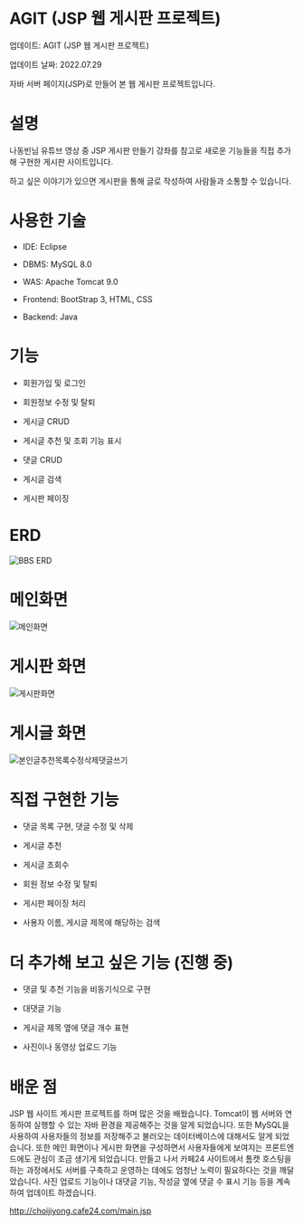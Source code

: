 # AGIT (JSP 웹 게시판 프로젝트)

업데이트: AGIT (JSP 웹 게시판 프로젝트)

업데이트 날짜: 2022.07.29

자바 서버 페이지(JSP)로 만들어 본 웹 게시판 프로젝트입니다. 

# 설명

나동빈님 유튜브 영상 중 JSP 게시판 만들기 강좌를 참고로 새로운 기능들을 직접 추가해 구현한 게시판 사이트입니다.

하고 싶은 이야기가 있으면 게시판을 통해 글로 작성하여 사람들과 소통할 수 있습니다.

# 사용한 기술

* IDE: Eclipse

* DBMS: MySQL 8.0

* WAS: Apache Tomcat 9.0

* Frontend: BootStrap 3, HTML, CSS

* Backend: Java

# 기능

* 회원가입 및 로그인

* 회원정보 수정 및 탈퇴

* 게시글 CRUD

* 게시글 추천 및 조회 기능 표시

* 댓글 CRUD

* 게시글 검색

* 게시판 페이징

# ERD

![BBS ERD](https://user-images.githubusercontent.com/87258054/181737016-89eb024e-466b-428a-8bfd-db9483ee6065.png)

# 메인화면

![메인화면](https://user-images.githubusercontent.com/87258054/181738144-8038ce21-a53b-4142-9146-3ec60a5615cc.PNG)

# 게시판 화면

![게시판화면](https://user-images.githubusercontent.com/87258054/181738259-c7925e65-e629-4996-a7e8-cd8b9fe1e931.PNG)

# 게시글 화면

![본인글추천목록수정삭제댓글쓰기](https://user-images.githubusercontent.com/87258054/181738302-1eca4cf5-dde6-417b-a41c-a520b9b99d4c.PNG)

# 직접 구현한 기능

* 댓글 목록 구현, 댓글 수정 및 삭제

* 게시글 추천

* 게시글 조회수

* 회원 정보 수정 및 탈퇴

* 게시판 페이징 처리

* 사용자 이름, 게시글 제목에 해당하는 검색

# 더 추가해 보고 싶은 기능 (진행 중)

* 댓글 및 추천 기능을 비동기식으로 구현

* 대댓글 기능

* 게시글 제목 옆에 댓글 개수 표현

* 사진이나 동영상 업로드 기능

# 배운 점

JSP 웹 사이트 게시판 프로젝트를 하며 많은 것을 배웠습니다. Tomcat이 웹 서버와 연동하여 실행할 수 있는 자바 환경을 제공해주는 것을 알게 되었습니다. 또한 MySQL을 사용하여 
사용자들의 정보를 저장해주고 불러오는 데이터베이스에 대해서도 알게 되었습니다. 또한 메인 화면이나 게시판 화면을 구성하면서 사용자들에게 보여지는 프론트엔드에도 관심이 조금
생기게 되었습니다. 만들고 나서 카페24 사이트에서 톰캣 호스팅을 하는 과정에서도 서버를 구축하고 운영하는 데에도 엄청난 노력이 필요하다는 것을 깨달았습니다. 사진 업로드 기능이나
대댓글 기능, 작성글 옆에 댓글 수 표시 기능 등을 계속하여 업데이트 하겠습니다.

http://choijiyong.cafe24.com/main.jsp
